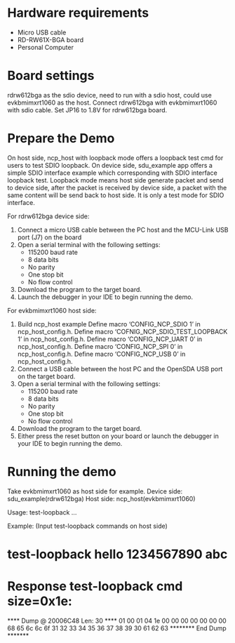 Hardware requirements
=====================
- Micro USB cable
- RD-RW61X-BGA board
- Personal Computer

Board settings
============
rdrw612bga as the sdio device, need to run with a sdio host, could use evkbmimxrt1060 as the host.
Connect rdrw612bga with evkbmimxrt1060 with sdio cable.
Set JP16 to 1.8V for rdrw612bga board.

Prepare the Demo
===============
On host side, ncp_host with loopback mode offers a loopback test cmd for users to test SDIO loopback.
On device side, sdu_example app offers a simple SDIO interface example which corresponding with SDIO interface loopback test.
Loopback mode means host side generate packet and send to device side, after the packet is received by device side, a packet with the same content will be send back to host side. It is only a test mode for SDIO interface.

For rdrw612bga device side:
1.  Connect a micro USB cable between the PC host and the MCU-Link USB port (J7) on the board
2.  Open a serial terminal with the following settings:
    - 115200 baud rate
    - 8 data bits
    - No parity
    - One stop bit
    - No flow control
3.  Download the program to the target board.
4.  Launch the debugger in your IDE to begin running the demo.

For evkbmimxrt1060 host side:
1. Build ncp_host example
   Define macro ‘CONFIG_NCP_SDIO 1’ in ncp_host_config.h.
   Define macro ‘COFNIG_NCP_SDIO_TEST_LOOPBACK 1’ in ncp_host_config.h.
   Define macro ‘CONFIG_NCP_UART 0’ in ncp_host_config.h.
   Define macro ‘CONFIG_NCP_SPI 0’ in ncp_host_config.h.
   Define macro ‘CONFIG_NCP_USB 0’ in ncp_host_config.h.
2. Connect a USB cable between the host PC and the OpenSDA USB port on the target board.
3. Open a serial terminal with the following settings:
    - 115200 baud rate
    - 8 data bits
    - No parity
    - One stop bit
    - No flow control
4.  Download the program to the target board.
5.  Either press the reset button on your board or launch the debugger in your IDE to begin running the demo.

Running the demo
================
Take evkbmimxrt1060 as host side for example.
Device side: sdu_example(rdrw612bga)
Host side: ncp_host(evkbmimxrt1060)

Usage:
        test-loopback <string1> <string2> ... <stringN>

Example: (Input test-loopback commands on host side)
# test-loopback hello 1234567890 abc

# Response test-loopback cmd size=0x1e:
**** Dump @ 20006C48 Len: 30 ****
01 00 01 04 1e 00 00 00 00 00 00 00 68 65 6c 6c
6f 31 32 33 34 35 36 37 38 39 30 61 62 63
******** End Dump *******
